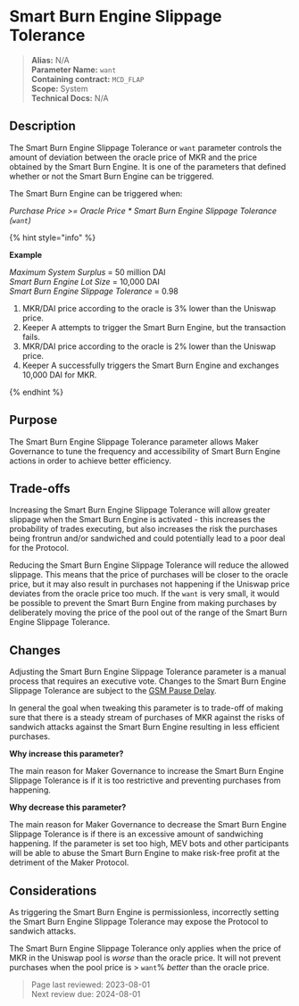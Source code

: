 # Smart Burn Engine Slippage Tolerance

>**Alias:** N/A  
>**Parameter Name:** `want`  
>**Containing contract:** `MCD_FLAP`  
>**Scope:** System  
>**Technical Docs:** N/A  

## Description
The Smart Burn Engine Slippage Tolerance or `want` parameter controls the amount of deviation between the oracle price of MKR and the price obtained by the Smart Burn Engine. It is one of the parameters that defined whether or not the Smart Burn Engine can be triggered.

The Smart Burn Engine can be triggered when:  

_Purchase Price >= Oracle Price * Smart Burn Engine Slippage Tolerance (`want`)_

{% hint style="info" %} 

**Example**

*Maximum System Surplus* = 50 million DAI  
*Smart Burn Engine Lot Size* = 10,000 DAI  
*Smart Burn Engine Slippage Tolerance* = 0.98

1. MKR/DAI price according to the oracle is 3% lower than the Uniswap price.
2. Keeper A attempts to trigger the Smart Burn Engine, but the transaction fails.
3. MKR/DAI price according to the oracle is 2% lower than the Uniswap price.
4. Keeper A successfully triggers the Smart Burn Engine and exchanges 10,000 DAI for MKR.

{% endhint %}

## Purpose

The Smart Burn Engine Slippage Tolerance parameter allows Maker Governance to tune the frequency and accessibility of Smart Burn Engine actions in order to achieve better efficiency.

## Trade-offs

Increasing the Smart Burn Engine Slippage Tolerance will allow greater slippage when the Smart Burn Engine is activated - this increases the probability of trades executing, but also increases the risk the purchases being frontrun and/or sandwiched and could potentially lead to a poor deal for the Protocol.

Reducing the Smart Burn Engine Slippage Tolerance will reduce the allowed slippage. This means that the price of purchases will be closer to the oracle price, but it may also result in purchases not happening if the Uniswap price deviates from the oracle price too much. If the `want` is very small, it would be possible to prevent the Smart Burn Engine from making purchases by deliberately moving the price of the pool out of the range of the Smart Burn Engine Slippage Tolerance.

## Changes
Adjusting the Smart Burn Engine Slippage Tolerance parameter is a manual process that requires an executive vote. Changes to the Smart Burn Engine Slippage Tolerance are subject to the [GSM Pause Delay](../core/param-gsm-pause-delay.md).

In general the goal when tweaking this parameter is to trade-off of making sure that there is a steady stream of purchases of MKR against the risks of sandwich attacks against the Smart Burn Engine resulting in less efficient purchases.

**Why increase this parameter?**

The main reason for Maker Governance to increase the Smart Burn Engine Slippage Tolerance is if it is too restrictive and preventing purchases from happening.

**Why decrease this parameter?**

The main reason for Maker Governance to decrease the Smart Burn Engine Slippage Tolerance is if there is an excessive amount of sandwiching happening. If the parameter is set too high, MEV bots and other participants will be able to abuse the Smart Burn Engine to make risk-free profit at the detriment of the Maker Protocol.
 
 ## Considerations
 
As triggering the Smart Burn Engine is permissionless, incorrectly setting the Smart Burn Engine Slippage Tolerance may expose the Protocol to sandwich attacks.

The Smart Burn Engine Slippage Tolerance only applies when the price of MKR in the Uniswap pool is *worse* than the oracle price. It will not prevent purchases when the pool price is > `want`% *better* than the oracle price.

>Page last reviewed: 2023-08-01  
>Next review due: 2024-08-01  

